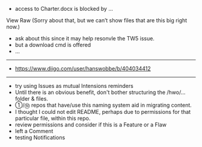 * access to Charter.docx is blocked by ...

View Raw
(Sorry about that, but we can’t show files that are this big right now.)

* ask about this since it may help resonvle the TW5 issue.
* but a download cmd is offered
* ...

<hr>

* https://www.diigo.com/user/hanswobbe/b/404034412

<hr>

* try using Issues as mutual Intensions reminders
* Until there is an obvious benefit, don't bother structuring the /hwo/... folder & files.
* ①/㊿ repos that have/use this naming system aid in migrating content.
* I thought I could not edit README, perhaps due to permissions for that particular file, within this repo.
* review permissions and consider if this is a Feature or a Flaw 
* left a Comment
* testing Notifications
